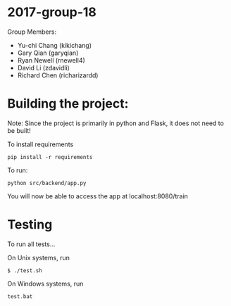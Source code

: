 # 2017-group-18

Group Members:

* Yu-chi Chang (kikichang)
* Gary Qian (garyqian)
* Ryan Newell (rnewell4)
* David Li (zdavidli)
* Richard Chen (richarizardd)


# Building the project:

Note: Since the project is primarily in python and Flask, it does not need to be built!

To install requirements

```
pip install -r requirements
```

To run:

```
python src/backend/app.py
```

You will now be able to access the app at localhost:8080/train

# Testing

To run all tests...

On Unix systems, run

```shell
$ ./test.sh
```

On Windows systems, run

```shell
test.bat
```
